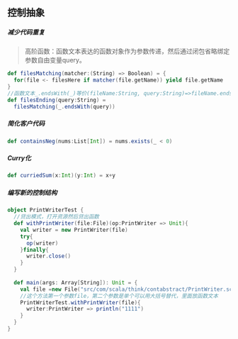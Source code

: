## 控制抽象

##### 减少代码重复

> 高阶函数：函数文本表达的函数对象作为参数传递，然后通过闭包省略绑定参数自由变量query。

```scala
def filesMatching(matcher:(String) => Boolean) = {
  for(file <- filesHere if matcher(file.getName)) yield file.getName
}
//函数文本_.endsWith(_)等价(fileName:String, query:String)=>fileName.endsWith(query)
def filesEnding(query:String) =
  filesMatching(_.endsWith(query))
```

##### 简化客户代码

```scala
def containsNeg(nums:List[Int]) = nums.exists(_ < 0)
```

##### Curry化

```scala
def curriedSum(x:Int)(y:Int) = x+y
```

##### 编写新的控制结构

```scala
object PrintWriterTest {
  //贷出模式，打开资源然后贷出函数
  def withPrintWriter(file:File)(op:PrintWriter => Unit){
    val writer = new PrintWriter(file)
    try{
      op(writer)
    }finally{
      writer.close()
    }
  }
  
  def main(args: Array[String]): Unit = {
    val file =new File("src/com/scala/think/contabstract/PrintWriter.scala")
    //这个方法第一个参数file，第二个参数是单个可以用大括号替代，里面放函数文本
    PrintWriterTest.withPrintWriter(file){
      writer:PrintWriter => println("1111")
    }
  }
}
```